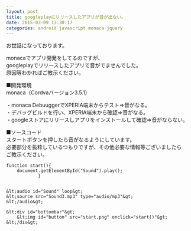 ```yaml
---
layout: post
title: googleplayにリリースしたアプリが音が出ない。
date: 2015-03-09 13:30:17
categories: android javascript monaca jquery
---
```

<p>お世話になっております。</p>

<p>monacaでアプリ開発をしてるのですが、<br>
googleplayでリリースしたアプリで音がでませんでした。<br>
原因等わかればご教示ください。</p>

<p>■開発環境<br>
monaca（Cordvaバージョン3.5.1）</p>

<p>・monaca DebuuggerでXPERIA端末からテスト⇒音がなる。<br>
・デバッグビルドを行い、XPERIA端末から確認⇒音がなる。<br>
・googleストアにリリースしアプリをインストールして確認⇒音がならない。</p>

<p>■ソースコード<br>
スタートボタンを押したら音がなるようにしています。<br>
必要部分を抜粋しているつもりですが、その他必要な情報等ございましたら<br>
ご教示ください。</p>

```
function start(){
    document.getElementById("Sound").play();
            }


&lt;audio id="Sound" loop&gt;
&lt;source src="Sound3.mp3" type="audio/mp3"&gt;
&lt;/audio&gt;

&lt;div id="bottombar"&gt;
    &lt;img id="button" src="start.png" onclick="start()"&gt;
&lt;/div&gt;    
```

